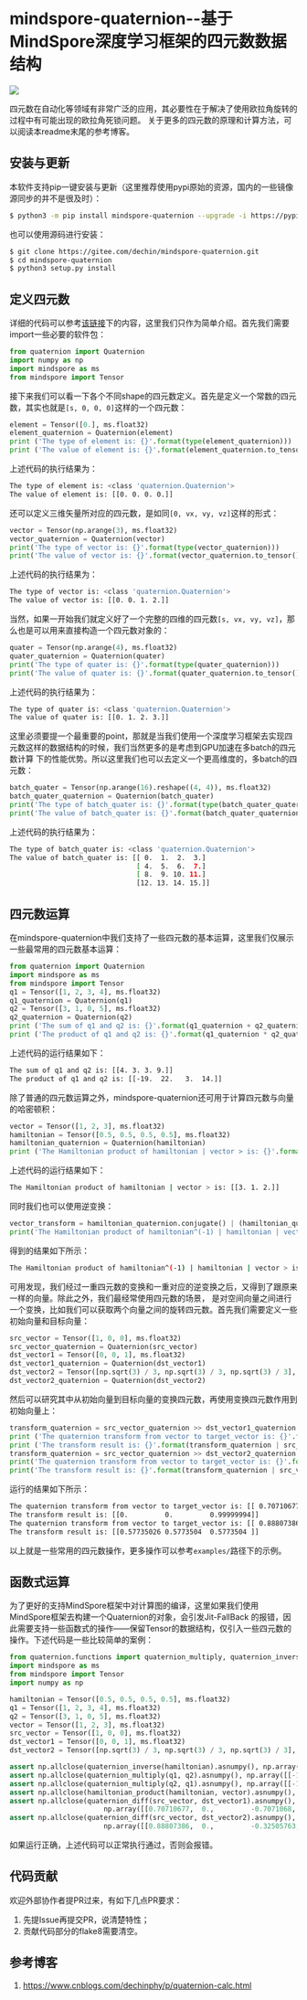 # mindspore-quaternion--基于MindSpore深度学习框架的四元数数据结构
![](https://img.shields.io/pypi/l/mindspore-quaternion)

四元数在自动化等领域有非常广泛的应用，其必要性在于解决了使用欧拉角旋转的过程中有可能出现的欧拉角死锁问题。
关于更多的四元数的原理和计算方法，可以阅读本readme末尾的参考博客。

## 安装与更新
本软件支持pip一键安装与更新（这里推荐使用pypi原始的资源，国内的一些镜像源同步的并不是很及时）：
```bash
$ python3 -m pip install mindspore-quaternion --upgrade -i https://pypi.Python.org/simple/
```
也可以使用源码进行安装：
```bash
$ git clone https://gitee.com/dechin/mindspore-quaternion.git
$ cd mindspore-quaternion
$ python3 setup.py install
```

## 定义四元数
详细的代码可以参考[该链接](https://gitee.com/dechin/mindspore-quaternion/tree/master/examples)下的内容，这里我们只作为简单介绍。首先我们需要import一些必要的软件包：
```python
from quaternion import Quaternion
import numpy as np
import mindspore as ms
from mindspore import Tensor
```
接下来我们可以看一下各个不同shape的四元数定义。首先是定义一个常数的四元数，其实也就是`[s, 0, 0, 0]`这样的一个四元数：
```python
element = Tensor([0.], ms.float32)
element_quaternion = Quaternion(element)
print ('The type of element is: {}'.format(type(element_quaternion)))
print ('The value of element is: {}'.format(element_quaternion.to_tensor()))
```
上述代码的执行结果为：
```bash
The type of element is: <class 'quaternion.Quaternion'>
The value of element is: [[0. 0. 0. 0.]]
```
还可以定义三维矢量所对应的四元数，是如同`[0, vx, vy, vz]`这样的形式：
```python
vector = Tensor(np.arange(3), ms.float32)
vector_quaternion = Quaternion(vector)
print('The type of vector is: {}'.format(type(vector_quaternion)))
print('The value of vector is: {}'.format(vector_quaternion.to_tensor()))
```
上述代码的执行结果为：
```bash
The type of vector is: <class 'quaternion.Quaternion'>
The value of vector is: [[0. 0. 1. 2.]]
```
当然，如果一开始我们就定义好了一个完整的四维的四元数`[s, vx, vy, vz]`，那么也是可以用来直接构造一个四元数对象的：
```python
quater = Tensor(np.arange(4), ms.float32)
quater_quaternion = Quaternion(quater)
print('The type of quater is: {}'.format(type(quater_quaternion)))
print('The value of quater is: {}'.format(quater_quaternion.to_tensor()))
```
上述代码的执行结果为：
```bash
The type of quater is: <class 'quaternion.Quaternion'>
The value of quater is: [[0. 1. 2. 3.]]
```
这里必须要提一个最重要的point，那就是当我们使用一个深度学习框架去实现四元数这样的数据结构的时候，我们当然更多的是考虑到GPU加速在多batch的四元数计算
下的性能优势。所以这里我们也可以去定义一个更高维度的，多batch的四元数：
```python
batch_quater = Tensor(np.arange(16).reshape((4, 4)), ms.float32)
batch_quater_quaternion = Quaternion(batch_quater)
print('The type of batch_quater is: {}'.format(type(batch_quater_quaternion)))
print('The value of batch_quater is: {}'.format(batch_quater_quaternion.to_tensor()))
```
上述代码的执行结果为：
```bash
The type of batch_quater is: <class 'quaternion.Quaternion'>
The value of batch_quater is: [[ 0.  1.  2.  3.]
                               [ 4.  5.  6.  7.]
                               [ 8.  9. 10. 11.]
                               [12. 13. 14. 15.]]
```

## 四元数运算
在mindspore-quaternion中我们支持了一些四元数的基本运算，这里我们仅展示一些最常用的四元数基本运算：
```python
from quaternion import Quaternion
import mindspore as ms
from mindspore import Tensor
q1 = Tensor([1, 2, 3, 4], ms.float32)
q1_quaternion = Quaternion(q1)
q2 = Tensor([3, 1, 0, 5], ms.float32)
q2_quaternion = Quaternion(q2)
print ('The sum of q1 and q2 is: {}'.format(q1_quaternion + q2_quaternion))
print ('The product of q1 and q2 is: {}'.format(q1_quaternion * q2_quaternion))
```
上述代码的运行结果如下：
```bash
The sum of q1 and q2 is: [[4. 3. 3. 9.]]
The product of q1 and q2 is: [[-19.  22.   3.  14.]]
```
除了普通的四元数运算之外，mindspore-quaternion还可用于计算四元数与向量的哈密顿积：
```python
vector = Tensor([1, 2, 3], ms.float32)
hamiltonian = Tensor([0.5, 0.5, 0.5, 0.5], ms.float32)
hamiltonian_quaternion = Quaternion(hamiltonian)
print ('The Hamiltonian product of hamiltonian | vector > is: {}'.format(hamiltonian_quaternion | vector))
```
上述代码的运行结果如下：
```bash
The Hamiltonian product of hamiltonian | vector > is: [[3. 1. 2.]]
```
同时我们也可以使用逆变换：
```python
vector_transform = hamiltonian_quaternion.conjugate() | (hamiltonian_quaternion | vector)
print('The Hamiltonian product of hamiltonian^(-1) | hamiltonian | vector > is: {}'.format(vector_transform))
```
得到的结果如下所示：
```bash
The Hamiltonian product of hamiltonian^(-1) | hamiltonian | vector > is: [[1. 2. 3.]]
```
可用发现，我们经过一重四元数的变换和一重对应的逆变换之后，又得到了跟原来一样的向量。除此之外，我们最经常使用四元数的场景，
是对空间向量之间进行一个变换，比如我们可以获取两个向量之间的旋转四元数。首先我们需要定义一些初始向量和目标向量：
```python
src_vector = Tensor([1, 0, 0], ms.float32)
src_vector_quaternion = Quaternion(src_vector)
dst_vector1 = Tensor([0, 0, 1], ms.float32)
dst_vector1_quaternion = Quaternion(dst_vector1)
dst_vector2 = Tensor([np.sqrt(3) / 3, np.sqrt(3) / 3, np.sqrt(3) / 3], ms.float32)
dst_vector2_quaternion = Quaternion(dst_vector2)
```
然后可以研究其中从初始向量到目标向量的变换四元数，再使用变换四元数作用到初始向量上：
```python
transform_quaternion = src_vector_quaternion >> dst_vector1_quaternion
print ('The quaternion transform from vector to target_vector is: {}'.format(transform_quaternion))
print ('The transform result is: {}'.format(transform_quaternion | src_vector))
transform_quaternion = src_vector_quaternion >> dst_vector2_quaternion
print('The quaternion transform from vector to target_vector is: {}'.format(transform_quaternion))
print('The transform result is: {}'.format(transform_quaternion | src_vector))
```
运行的结果如下所示：
```bash
The quaternion transform from vector to target_vector is: [[ 0.70710677  0.         -0.7071068   0.        ]]
The transform result is: [[0.         0.         0.99999994]]
The quaternion transform from vector to target_vector is: [[ 0.88807386  0.         -0.32505763  0.32505763]]
The transform result is: [[0.57735026 0.5773504  0.5773504 ]]
```
以上就是一些常用的四元数操作，更多操作可以参考`examples/`路径下的示例。

## 函数式运算
为了更好的支持MindSpore框架中对计算图的编译，这里如果我们使用MindSpore框架去构建一个Quaternion的对象，会引发Jit-FallBack
的报错，因此需要支持一些函数式的操作——保留Tensor的数据结构，仅引入一些四元数的操作。下述代码是一些比较简单的案例：
```python
from quaternion.functions import quaternion_multiply, quaternion_inverse, hamiltonian_product, quaternion_diff
import mindspore as ms
from mindspore import Tensor
import numpy as np

hamiltonian = Tensor([0.5, 0.5, 0.5, 0.5], ms.float32)
q1 = Tensor([1, 2, 3, 4], ms.float32)
q2 = Tensor([3, 1, 0, 5], ms.float32)
vector = Tensor([1, 2, 3], ms.float32)
src_vector = Tensor([1, 0, 0], ms.float32)
dst_vector1 = Tensor([0, 0, 1], ms.float32)
dst_vector2 = Tensor([np.sqrt(3) / 3, np.sqrt(3) / 3, np.sqrt(3) / 3], ms.float32)

assert np.allclose(quaternion_inverse(hamiltonian).asnumpy(), np.array([[0.5, -0.5, -0.5, -0.5]], np.float32))
assert np.allclose(quaternion_multiply(q1, q2).asnumpy(), np.array([[-19., 22., 3., 14.]], np.float32))
assert np.allclose(quaternion_multiply(q2, q1).asnumpy(), np.array([[-19., -8., 15., 20.]], np.float32))
assert np.allclose(hamiltonian_product(hamiltonian, vector).asnumpy(), np.array([[0., 3., 1., 2.]], np.float32))
assert np.allclose(quaternion_diff(src_vector, dst_vector1).asnumpy(),
                       np.array([[0.70710677,  0.,         -0.7071068,   0.]], np.float32))
assert np.allclose(quaternion_diff(src_vector, dst_vector2).asnumpy(),
                       np.array([[0.88807386,  0.,         -0.32505763,  0.32505763]], np.float32))
```
如果运行正确，上述代码可以正常执行通过，否则会报错。

## 代码贡献
欢迎外部协作者提PR过来，有如下几点PR要求：
1. 先提Issue再提交PR，说清楚特性；
2. 贡献代码部分的flake8需要清空。

## 参考博客
1. https://www.cnblogs.com/dechinphy/p/quaternion-calc.html
